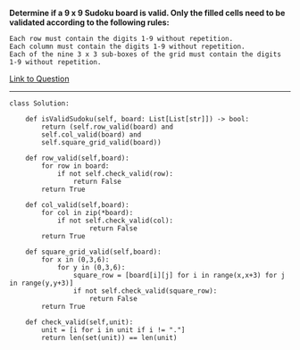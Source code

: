 **Determine if a 9 x 9 Sudoku board is valid. Only the filled cells need to be validated according to the following rules:**

    Each row must contain the digits 1-9 without repetition.
    Each column must contain the digits 1-9 without repetition.
    Each of the nine 3 x 3 sub-boxes of the grid must contain the digits 1-9 without repetition.

[Link to Question](https://leetcode.com/problems/valid-sudoku/)  

--------------------

```
class Solution:
    
    def isValidSudoku(self, board: List[List[str]]) -> bool:
        return (self.row_valid(board) and
        self.col_valid(board) and
        self.square_grid_valid(board))
    
    def row_valid(self,board):
        for row in board:
            if not self.check_valid(row):
                return False
        return True

    def col_valid(self,board):
        for col in zip(*board):
            if not self.check_valid(col):
                    return False
        return True  

    def square_grid_valid(self,board):
        for x in (0,3,6):
            for y in (0,3,6):
                square_row = [board[i][j] for i in range(x,x+3) for j in range(y,y+3)]
                if not self.check_valid(square_row):
                    return False
        return True     

    def check_valid(self,unit):
        unit = [i for i in unit if i != "."]
        return len(set(unit)) == len(unit)        
            
```
